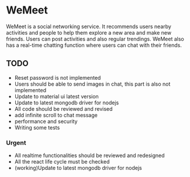 # WeMeet
WeMeet is a social networking service. It recommends users nearby activities and people to help them explore a new area and make new friends. Users can post activities and also regular trendings. WeMeet also has a real-time chatting function where users can chat with their friends.

## TODO

* Reset password is not implemented
* Users should be able to send images in chat, this part is also not implemented
* Update to material ui latest version
* Update to latest mongodb driver for nodejs
* All code should be reviewed and revised
* add infinite scroll to chat message
* performance and security
* Writing some tests

### Urgent
* All realtime functionalities should be reviewed and redesigned
* All the react life cycle must be checked
* (working)Update to latest mongodb driver for nodejs